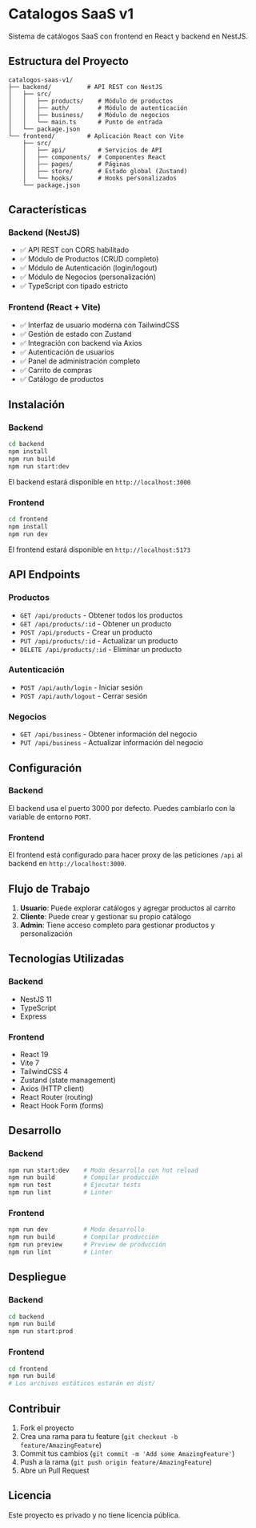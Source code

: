 # Catalogos SaaS v1

Sistema de catálogos SaaS con frontend en React y backend en NestJS.

## Estructura del Proyecto

```
catalogos-saas-v1/
├── backend/          # API REST con NestJS
│   ├── src/
│   │   ├── products/    # Módulo de productos
│   │   ├── auth/        # Módulo de autenticación
│   │   ├── business/    # Módulo de negocios
│   │   └── main.ts      # Punto de entrada
│   └── package.json
└── frontend/         # Aplicación React con Vite
    ├── src/
    │   ├── api/         # Servicios de API
    │   ├── components/  # Componentes React
    │   ├── pages/       # Páginas
    │   ├── store/       # Estado global (Zustand)
    │   └── hooks/       # Hooks personalizados
    └── package.json
```

## Características

### Backend (NestJS)
- ✅ API REST con CORS habilitado
- ✅ Módulo de Productos (CRUD completo)
- ✅ Módulo de Autenticación (login/logout)
- ✅ Módulo de Negocios (personalización)
- ✅ TypeScript con tipado estricto

### Frontend (React + Vite)
- ✅ Interfaz de usuario moderna con TailwindCSS
- ✅ Gestión de estado con Zustand
- ✅ Integración con backend via Axios
- ✅ Autenticación de usuarios
- ✅ Panel de administración completo
- ✅ Carrito de compras
- ✅ Catálogo de productos

## Instalación

### Backend

```bash
cd backend
npm install
npm run build
npm run start:dev
```

El backend estará disponible en `http://localhost:3000`

### Frontend

```bash
cd frontend
npm install
npm run dev
```

El frontend estará disponible en `http://localhost:5173`

## API Endpoints

### Productos
- `GET /api/products` - Obtener todos los productos
- `GET /api/products/:id` - Obtener un producto
- `POST /api/products` - Crear un producto
- `PUT /api/products/:id` - Actualizar un producto
- `DELETE /api/products/:id` - Eliminar un producto

### Autenticación
- `POST /api/auth/login` - Iniciar sesión
- `POST /api/auth/logout` - Cerrar sesión

### Negocios
- `GET /api/business` - Obtener información del negocio
- `PUT /api/business` - Actualizar información del negocio

## Configuración

### Backend
El backend usa el puerto 3000 por defecto. Puedes cambiarlo con la variable de entorno `PORT`.

### Frontend
El frontend está configurado para hacer proxy de las peticiones `/api` al backend en `http://localhost:3000`.

## Flujo de Trabajo

1. **Usuario**: Puede explorar catálogos y agregar productos al carrito
2. **Cliente**: Puede crear y gestionar su propio catálogo
3. **Admin**: Tiene acceso completo para gestionar productos y personalización

## Tecnologías Utilizadas

### Backend
- NestJS 11
- TypeScript
- Express

### Frontend
- React 19
- Vite 7
- TailwindCSS 4
- Zustand (state management)
- Axios (HTTP client)
- React Router (routing)
- React Hook Form (forms)

## Desarrollo

### Backend
```bash
npm run start:dev    # Modo desarrollo con hot reload
npm run build        # Compilar producción
npm run test         # Ejecutar tests
npm run lint         # Linter
```

### Frontend
```bash
npm run dev          # Modo desarrollo
npm run build        # Compilar producción
npm run preview      # Preview de producción
npm run lint         # Linter
```

## Despliegue

### Backend
```bash
cd backend
npm run build
npm run start:prod
```

### Frontend
```bash
cd frontend
npm run build
# Los archivos estáticos estarán en dist/
```

## Contribuir

1. Fork el proyecto
2. Crea una rama para tu feature (`git checkout -b feature/AmazingFeature`)
3. Commit tus cambios (`git commit -m 'Add some AmazingFeature'`)
4. Push a la rama (`git push origin feature/AmazingFeature`)
5. Abre un Pull Request

## Licencia

Este proyecto es privado y no tiene licencia pública.
